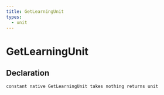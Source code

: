 ```yaml
---
title: GetLearningUnit
types:
  - unit
---
```


# GetLearningUnit

## Declaration

```
constant native GetLearningUnit takes nothing returns unit
```